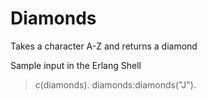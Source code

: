# Diamonds
Takes a character A-Z and returns a diamond

Sample input in the Erlang Shell

>c(diamonds).
>diamonds:diamonds("J").

